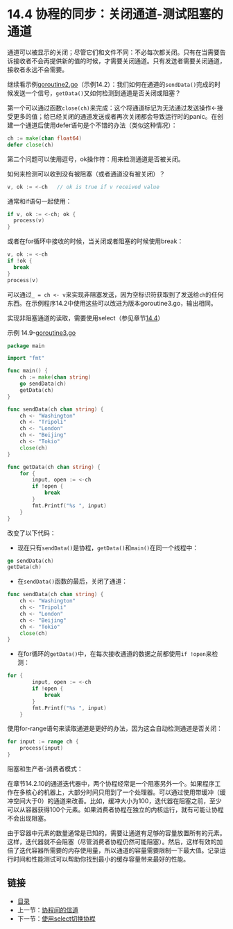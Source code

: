 # 14.4 协程的同步：关闭通道-测试阻塞的通道

通道可以被显示的关闭；尽管它们和文件不同：不必每次都关闭。只有在当需要告诉接收者不会再提供新的值的时候，才需要关闭通道。只有发送者需要关闭通道，接收者永远不会需要。

继续看示例[goroutine2.go](examples/chapter_14/goroutine2.go)（示例14.2）：我们如何在通道的`sendData()`完成的时候发送一个信号，`getData()`又如何检测到通道是否关闭或阻塞？

第一个可以通过函数`close(ch)`来完成：这个将通道标记为无法通过发送操作<-接受更多的值；给已经关闭的通道发送或者再次关闭都会导致运行时的panic。在创建一个通道后使用defer语句是个不错的办法（类似这种情况）：
```go
ch := make(chan float64)
defer close(ch)
```
第二个问题可以使用逗号，ok操作符：用来检测通道是否被关闭。

如何来检测可以收到没有被阻塞（或者通道没有被关闭）？
```go
v, ok := <-ch   // ok is true if v received value
```
通常和if语句一起使用：
```go
if v, ok := <-ch; ok {
  process(v)
}
```
或者在for循环中接收的时候，当关闭或者阻塞的时候使用break：
```go
v, ok := <-ch
if !ok {
  break
}
process(v)
```
可以通过`_ = ch <- v`来实现非阻塞发送，因为空标识符获取到了发送给`ch`的任何东西。在示例程序14.2中使用这些可以改进为版本goroutine3.go，输出相同。

实现非阻塞通道的读取，需要使用select（参见章节[14.4](14.4.md)）

示例 14.9-[goroutine3.go](examples/chapter_14/goroutine3.go)
```go
package main

import "fmt"

func main() {
	ch := make(chan string)
	go sendData(ch)
	getData(ch)
}

func sendData(ch chan string) {
	ch <- "Washington"
	ch <- "Tripoli"
	ch <- "London"
	ch <- "Beijing"
	ch <- "Tokio"
	close(ch)
}

func getData(ch chan string) {
	for {
		input, open := <-ch
		if !open {
			break
		}
		fmt.Printf("%s ", input)
	}
}
```
改变了以下代码：
* 现在只有`sendData()`是协程，`getData()`和`main()`在同一个线程中：
```go
go sendData(ch)
getData(ch)
```
* 在`sendData()`函数的最后，关闭了通道：
```go
func sendData(ch chan string) {
	ch <- "Washington"
	ch <- "Tripoli"
	ch <- "London"
	ch <- "Beijing"
	ch <- "Tokio"
	close(ch)
}
```
* 在for循环的`getData()`中，在每次接收通道的数据之前都使用`if !open`来检测：
```go
for {
		input, open := <-ch
		if !open {
			break
		}
		fmt.Printf("%s ", input)
	}
```
使用for-range语句来读取通道是更好的办法，因为这会自动检测通道是否关闭：
```go
for input := range ch {
  	process(input)
}
```
阻塞和生产者-消费者模式：

在章节14.2.10的通道迭代器中，两个协程经常是一个阻塞另外一个。如果程序工作在多核心的机器上，大部分时间只用到了一个处理器。可以通过使用带缓冲（缓冲空间大于0）的通道来改善。比如，缓冲大小为100，迭代器在阻塞之前，至少可以从容器获得100个元素。如果消费者协程在独立的内核运行，就有可能让协程不会出现阻塞。

由于容器中元素的数量通常是已知的，需要让通道有足够的容量放置所有的元素。这样，迭代器就不会阻塞（尽管消费者协程仍然可能阻塞）。然后，这样有效的加倍了迭代容器所需要的内存使用量，所以通道的容量需要限制一下最大值。记录运行时间和性能测试可以帮助你找到最小的缓存容量带来最好的性能。

## 链接

- [目录](directory.md)
- 上一节：[协程间的信道](14.2.md)
- 下一节：[使用select切换协程](14.4.md)
